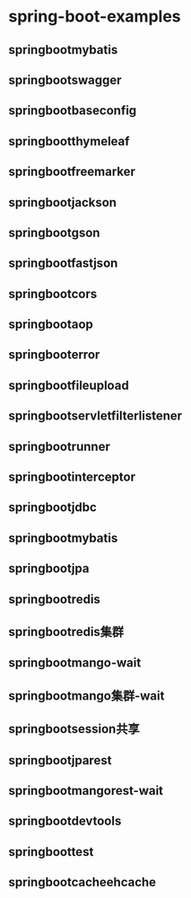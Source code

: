 # spring-boot-examples
## springbootmybatis
## springbootswagger
## springbootbaseconfig
## springbootthymeleaf
## springbootfreemarker
## springbootjackson
## springbootgson
## springbootfastjson
## springbootcors
## springbootaop
## springbooterror
## springbootfileupload
## springbootservletfilterlistener
## springbootrunner
## springbootinterceptor
## springbootjdbc
## springbootmybatis
## springbootjpa
## springbootredis
## springbootredis集群
## springbootmango-wait
## springbootmango集群-wait
## springbootsession共享
## springbootjparest
## springbootmangorest-wait
## springbootdevtools
## springboottest
## springbootcacheehcache